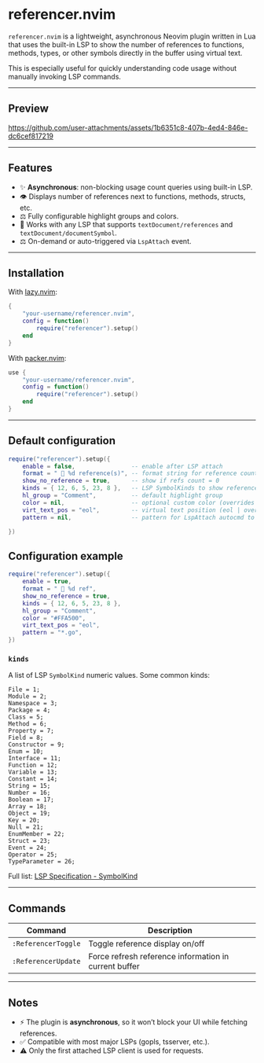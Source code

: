 # referencer.nvim

`referencer.nvim` is a lightweight, asynchronous Neovim plugin written in Lua that uses the built-in LSP to show the number of references to functions, methods, types, or other symbols directly in the buffer using virtual text.

This is especially useful for quickly understanding code usage without manually invoking LSP commands.

---
## Preview

https://github.com/user-attachments/assets/1b6351c8-407b-4ed4-846e-dc6cef817219



---

## Features

- ✨ **Asynchronous**: non-blocking usage count queries using built-in LSP.
- 👁️ Displays number of references next to functions, methods, structs, etc.
- ⚖️ Fully configurable highlight groups and colors.
- 💪 Works with any LSP that supports `textDocument/references` and `textDocument/documentSymbol`.
- ⚖️ On-demand or auto-triggered via `LspAttach` event.

---

## Installation

With [lazy.nvim](https://github.com/folke/lazy.nvim):

```lua
{
    "your-username/referencer.nvim",
    config = function()
        require("referencer").setup()
    end
}
```

With [packer.nvim](https://github.com/wbthomason/packer.nvim):

```lua
use {
    "your-username/referencer.nvim",
    config = function()
        require("referencer").setup()
    end
}
```

---

## Default configuration

```lua
require("referencer").setup({
    enable = false,                -- enable after LSP attach
    format = "  %d reference(s)", -- format string for reference count
    show_no_reference = true,      -- show if refs count = 0
    kinds = { 12, 6, 5, 23, 8 },   -- LSP SymbolKinds to show references for
    hl_group = "Comment",          -- default highlight group
    color = nil,                   -- optional custom color (overrides hl_group)
    virt_text_pos = "eol",         -- virtual text position (eol | overlay | right_align)
    pattern = nil,                 -- pattern for LspAttach autocmd to auto-enable

})
```

## Configuration example

```lua
require("referencer").setup({
    enable = true, 
    format = "  %d ref", 
    show_no_reference = true, 
    kinds = { 12, 6, 5, 23, 8 }, 
    hl_group = "Comment", 
    color = "#FFA500", 
    virt_text_pos = "eol",
    pattern = "*.go", 
})
```

### `kinds`

A list of LSP `SymbolKind` numeric values. Some common kinds:

	File = 1;
	Module = 2;
	Namespace = 3;
	Package = 4;
	Class = 5;
	Method = 6;
	Property = 7;
	Field = 8;
	Constructor = 9;
	Enum = 10;
	Interface = 11;
	Function = 12;
	Variable = 13;
	Constant = 14;
	String = 15;
	Number = 16;
	Boolean = 17;
	Array = 18;
	Object = 19;
	Key = 20;
	Null = 21;
	EnumMember = 22;
	Struct = 23;
	Event = 24;
	Operator = 25;
	TypeParameter = 26;


Full list: [LSP Specification - SymbolKind](https://microsoft.github.io/language-server-protocol/specifications/specification-current/#symbolkind)

---

## Commands

| Command             | Description                         |
| ------------------- | ----------------------------------- |
| `:ReferencerToggle` | Toggle reference display on/off         |
| `:ReferencerUpdate` | Force refresh reference information in current buffer  |

---

## Notes

- ⚡ The plugin is **asynchronous**, so it won’t block your UI while fetching references.
- ✅ Compatible with most major LSPs (gopls, tsserver, etc.).
- ⚠ Only the first attached LSP client is used for requests.

